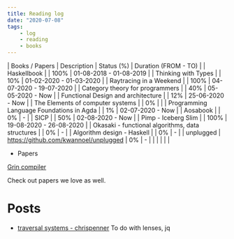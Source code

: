```yaml
---
title: Reading log
date: "2020-07-08"
tags:
    - log
    - reading
    - books
---
```


| Books / Papers                                   | Description                           | Status (%) | Duration (FROM - TO)    |
| Haskellbook                                      |                                       | 100%       | 01-08-2018 - 01-08-2019 |
| Thinking with Types                              |                                       | 10%        | 01-02-2020 - 01-03-2020 |
| Raytracing in a Weekend                          |                                       | 100%       | 04-07-2020 - 19-07-2020 |
| Category theory for programmers                  |                                       | 40%        | 05-05-2020 - Now        |
| Functional Design and architecture               |                                       | 12%        | 25-06-2020 - Now        |
| The Elements of computer systems                 |                                       | 0%         |                         |
| Programming Language Foundations in Agda         |                                       | 1%         | 02-07-2020 - Now        |
| Aosabook                                         |                                       | 0%         | -                       |
| SICP                                             |                                       | 50%        | 02-08-2020 - Now        |
| Pimp - Iceberg Slim                              |                                       | 100%       | 19-08-2020 - 26-08-2020 |
| Okasaki - functional algorithms, data structures |                                       | 0%         | -                       |
| Algorithm design - Haskell                       |                                       | 0%         | -                       |
| unplugged                                        | https://github.com/kwannoel/unplugged | 0%         | -                       |
|                                                  |                                       |            |                         |

- Papers

[Grin compiler](https://nbviewer.jupyter.org/github/grin-compiler/grin/blob/master/papers/The%20GRIN%20Project.pdf)

Check out papers we love as well.

# Posts

- [traversal systems - chrispenner](https://chrispenner.ca/posts/traversal-systems)
  To do with lenses, jq
  

